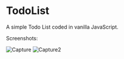 # TodoList
 A simple Todo List coded in vanilla JavaScript.
 
 Screenshots:
 
<img src="https://i.ibb.co/qRWQZPT/Capture.png" alt="Capture" border="0" />
<img src="https://i.ibb.co/WPkZ41J/Capture2.png" alt="Capture2" border="0" />
